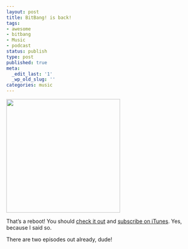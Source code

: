 ```yaml
---
layout: post
title: BitBang! is back!
tags:
- awesome
- bitbang
- Music
- podcast
status: publish
type: post
published: true
meta:
  _edit_last: '1'
  _wp_old_slug: ''
categories: music
---
```

<a href="http://bitbang.fzero.ca"><img class="alignnone" src="http://bitbang.fzero.ca/bitbang.png" alt="" width="300" height="300" /></a>

<a href="http://bitbang.fzero.ca"></a>That’s a reboot! You should <a href="http://bitbang.fzero.ca">check it out</a> and <a href="http://itunes.apple.com/ca/podcast/bitbang/id406848032">subscribe on iTunes</a>. Yes, because I said so.

There are two episodes out already, dude!
